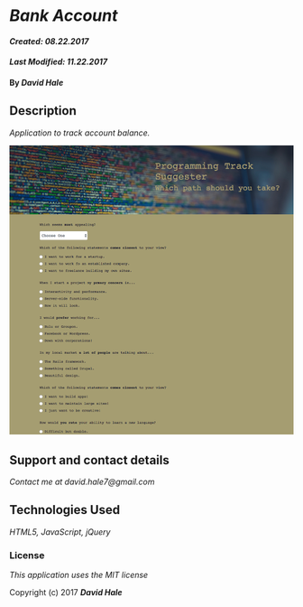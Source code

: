 # _Bank Account_

#### _Created: 08.22.2017_
#### _Last Modified: 11.22.2017_

#### By _**David Hale**_

## Description

_Application to track account balance._

![Screenshot](https://github.com/phuzisham/track-suggester/blob/master/img/cap.png "Screen Capture")

## Support and contact details

_Contact me at david.hale7@gmail.com_

## Technologies Used

_HTML5, JavaScript, jQuery_

### License

*This application uses the MIT license*

Copyright (c) 2017 **_David Hale_**
